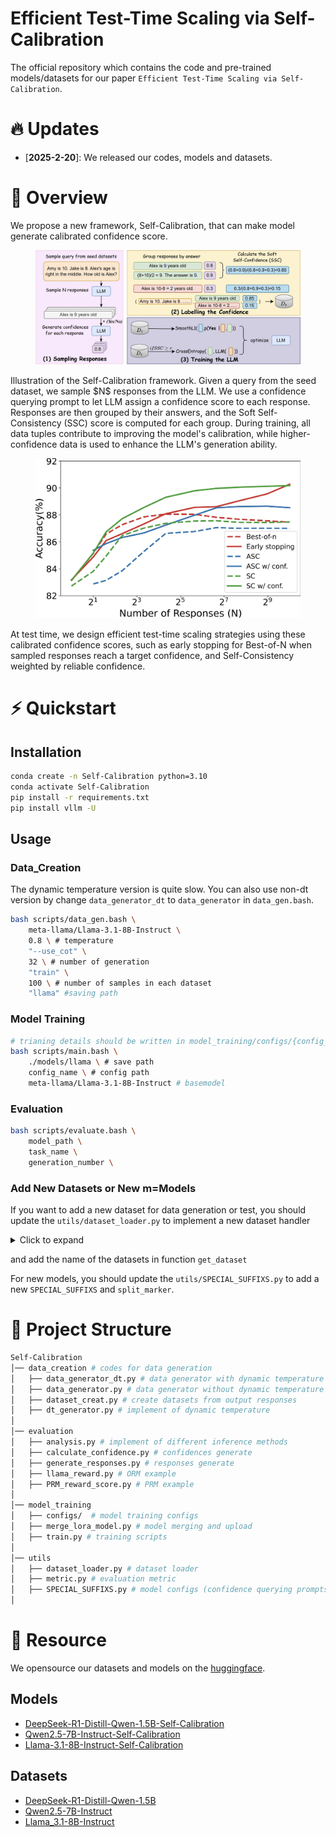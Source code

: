 # Efficient Test-Time Scaling via Self-Calibration

The official repository which contains the code and pre-trained models/datasets for our paper ```Efficient Test-Time Scaling via Self-Calibration```. 
# 🔥 Updates
- [**2025-2-20**]: We released our codes, models and datasets.

# 🏴󠁶󠁵󠁭󠁡󠁰󠁿 Overview

We propose a new framework, Self-Calibration, that can make model generate calibrated confidence score. 
<br>
<figure style="text-align:center">
  <img src="./figures/self-calibration.jpg">
</figure>
Illustration of the Self-Calibration framework. Given a query from the seed dataset, we sample $N$ responses from the LLM. We use a confidence querying prompt to let LLM assign a confidence score to each response. Responses are then grouped by their answers, and the Soft Self-Consistency (SSC) score is computed for each group. During training, all data tuples contribute to improving the model's calibration, while higher-confidence data is used to enhance the LLM's generation ability.
<br>
<figure style="text-align:center">
  <img src="./figures/results.jpg">
</figure>
At test time, we design efficient test-time scaling strategies using these calibrated confidence scores, such as early stopping for Best-of-N when sampled responses reach a target confidence, and Self-Consistency weighted by reliable confidence.


# ⚡️ Quickstart

## Installation
```bash
conda create -n Self-Calibration python=3.10
conda activate Self-Calibration
pip install -r requirements.txt
pip install vllm -U

```
## Usage

### Data_Creation
The dynamic temperature version is quite slow. You can also use non-dt version by change `data_generator_dt` to `data_generator` in `data_gen.bash`.
```bash
bash scripts/data_gen.bash \
    meta-llama/Llama-3.1-8B-Instruct \
    0.8 \ # temperature
    "--use_cot" \
    32 \ # number of generation
    "train" \
    100 \ # number of samples in each dataset
    "llama" #saving path
```

### Model Training
```bash
# trianing details should be written in model_training/configs/{config_name}.json
bash scripts/main.bash \
    ./models/llama \ # save path
    config_name \ # config path
    meta-llama/Llama-3.1-8B-Instruct # basemodel
```

### Evaluation
```bash
bash scripts/evaluate.bash \
    model_path \
    task_name \
    generation_number \
```
### Add New Datasets or New m=Models
If you want to add a new dataset for data generation or test, you should update the `utils/dataset_loader.py` to implement a new dataset handler
<details>

  <summary> Click to expand </summary>

```python
class DatasetHandler(ABC):
    @abstractmethod
    def load_data(self):
        """
        Load the dataset and return a tuple: (splits_dict, answer_type).

        splits_dict: A dictionary where each key is a split name (e.g., 'train', 'test')
                     and the value is the corresponding dataset or data structure.
        answer_type: A string describing the type of the answer, e.g.:
                     'number', 'text', 'option letter', etc.
        """
        pass
    
    @abstractmethod
    def prepare_qa_data(self, data):
        """
        Given a particular split (like a list or IterableDataset),
        transform it into a dictionary: {prompt_text -> ground_truth_answer}.
        """
        pass

    @abstractmethod
    def extract_answer(self, response):
        """
        Given a model-generated response (string), extract the final answer
        so that it matches the ground truth format (number, letter, text, etc.).
        """
        pass

    def check(self, correct_answer, response):
        """
        Given the correct answer and the model-generated response,
        check if the response is correct. This is a simple equality check.
        """
        return correct_answer == response
```
</details>

and add the name of the datasets in function `get_dataset`

For new models, you should update the `utils/SPECIAL_SUFFIXS.py` to add a new `SPECIAL_SUFFIXS` and `split_marker`.


# 🌲 Project Structure
```bash
Self-Calibration
│── data_creation # codes for data generation
│   ├── data_generator_dt.py # data generator with dynamic temperature
│   ├── data_generator.py # data generator without dynamic temperature
│   ├── dataset_creat.py # create datasets from output responses
│   ├── dt_generator.py # implement of dynamic temperature
│
│── evaluation
│   ├── analysis.py # implement of different inference methods
│   ├── calculate_confidence.py # confidences generate
│   ├── generate_responses.py # responses generate
│   ├── llama_reward.py # ORM example
│   ├── PRM_reward_score.py # PRM example
│
│── model_training
│   ├── configs/  # model training configs
│   ├── merge_lora_model.py # model merging and upload
│   ├── train.py # training scripts
│
│── utils
│   ├── dataset_loader.py # dataset loader
│   ├── metric.py # evaluation metric
│   ├── SPECIAL_SUFFIXS.py # model configs (confidence querying prompts)
│
```
# 🏰 Resource
We opensource our datasets and models on the [huggingface](https://huggingface.co/collections/HINT-lab/self-calibration-67b609d9b50275dbeeb37541).

## Models
- [DeepSeek-R1-Distill-Qwen-1.5B-Self-Calibration](https://huggingface.co/HINT-lab/DeepSeek-R1-Distill-Qwen-1.5B-Self-Calibration)
- [Qwen2.5-7B-Instruct-Self-Calibration](https://huggingface.co/HINT-lab/Qwen2.5-7B-Instruct-Self-Calibration)
- [Llama-3.1-8B-Instruct-Self-Calibration](https://huggingface.co/HINT-lab/Llama-3.1-8B-Instruct-Self-Calibration)

## Datasets
- [DeepSeek-R1-Distill-Qwen-1.5B](https://huggingface.co/datasets/HINT-lab/DeepSeek-R1-Distill-Qwen-1.5B-Self-Calibration)
- [Qwen2.5-7B-Instruct](https://huggingface.co/datasets/HINT-lab/Qwen2.5-7B-Instruct-Self-Calibration)
- [Llama_3.1-8B-Instruct](https://huggingface.co/datasets/HINT-lab/Llama_3.1-8B-Instruct-Self-Calibration)

<!-- # 💬 Citation -->